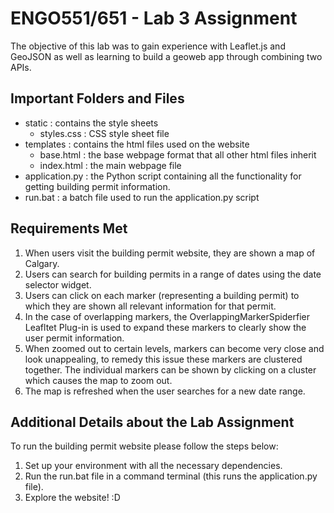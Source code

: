 # ENGO551/651 - Lab 3 Assignment
The objective of this lab was to gain experience with Leaflet.js and GeoJSON as well as learning to build a geoweb app through combining two APIs. 

## Important Folders and Files
- static : contains the style sheets
    - styles.css : CSS style sheet file
- templates : contains the html files used on the website
    - base.html : the base webpage format that all other html files inherit
    - index.html : the main webpage file
- application.py : the Python script containing all the functionality for getting building permit information. 
- run.bat : a batch file used to run the application.py script

## Requirements Met
1. When users visit the building permit website, they are shown a map of Calgary.
2. Users can search for building permits in a range of dates using the date selector widget. 
3. Users can click on each marker (representing a building permit) to which they are shown all relevant information for that permit. 
4. In the case of overlapping markers, the OverlappingMarkerSpiderfier Leafltet Plug-in is used to expand these markers to clearly show the user permit information. 
5. When zoomed out to certain levels, markers can become very close and look unappealing, to remedy this issue these markers are clustered together. The individual markers can be shown by clicking on a cluster which causes the map to zoom out. 
6. The map is refreshed when the user searches for a new date range. 


## Additional Details about the Lab Assignment 
To run the building permit website please follow the steps below: 
1. Set up your environment with all the necessary dependencies.
2. Run the run.bat file in a command terminal (this runs the application.py file). 
3. Explore the website! :D
